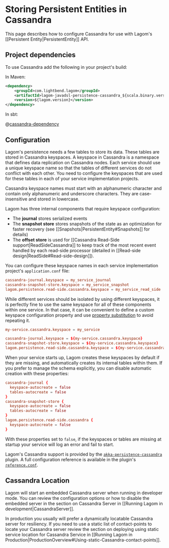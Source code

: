 # Storing Persistent Entities in Cassandra

This page describes how to configure Cassandra for use with Lagom's [[Persistent Entity|PersistentEntity]] API.

## Project dependencies

To use Cassandra add the following in your project's build:

In Maven:

```xml
<dependency>
    <groupId>com.lightbend.lagom</groupId>
    <artifactId>lagom-javadsl-persistence-cassandra_${scala.binary.version}</artifactId>
    <version>${lagom.version}</version>
</dependency>
```

In sbt:

@[cassandra-dependency](code/build-cluster.sbt)

## Configuration

Lagom's persistence needs a few tables to store its data. These tables are stored in Cassandra keyspaces. A keyspace in Cassandra is a namespace that defines data replication on Cassandra nodes. Each service should use a unique keyspace name so that the tables of different services do not conflict with each other. You need to configure the keyspaces that are used for these tables in each of your service implementation projects.

Cassandra keyspace names must start with an alphanumeric character and contain only alphanumeric and underscore characters. They are case-insensitive and stored in lowercase.

Lagom has three internal components that require keyspace configuration:

* The **journal** stores serialized events
* The **snapshot store** stores snapshots of the state as an optimization for faster recovery (see [[Snapshots|PersistentEntity#Snapshots]] for details)
* The **offset store** is used for [[Cassandra Read-Side support|ReadSideCassandra]] to keep track of the most recent event handled by each read-side processor (detailed in [[Read-side design|ReadSide#Read-side-design]]).

You can configure these keyspace names in each service implementation project's `application.conf` file:

```conf
cassandra-journal.keyspace = my_service_journal
cassandra-snapshot-store.keyspace = my_service_snapshot
lagom.persistence.read-side.cassandra.keyspace = my_service_read_side
```

While different services should be isolated by using different keyspaces, it is perfectly fine to use the same keyspace for all of these components within one service. In that case, it can be convenient to define a custom keyspace configuration property and use [property substitution](https://github.com/typesafehub/config#factor-out-common-values) to avoid repeating it.

```conf
my-service.cassandra.keyspace = my_service

cassandra-journal.keyspace = ${my-service.cassandra.keyspace}
cassandra-snapshot-store.keyspace = ${my-service.cassandra.keyspace}
lagom.persistence.read-side.cassandra.keyspace = ${my-service.cassandra.keyspace}
```

When your service starts up, Lagom creates these keyspaces by default if they are missing, and automatically creates its internal tables within them. If you prefer to manage the schema explicitly, you can disable automatic creation with these properties:

```conf
cassandra-journal {
  keyspace-autocreate = false
  tables-autocreate = false
}
cassandra-snapshot-store {
  keyspace-autocreate = false
  tables-autocreate = false
}
lagom.persistence.read-side.cassandra {
  keyspace-autocreate = false
}
```

With these properties set to `false`, if the keyspaces or tables are missing at startup your service will log an error and fail to start.

Lagom's Cassandra support is provided by the [`akka-persistence-cassandra`](https://doc.akka.io/docs/akka-persistence-cassandra/0.100/) plugin. A full configuration reference is available in the plugin's [`reference.conf`](https://github.com/akka/akka-persistence-cassandra/blob/v0.100/core/src/main/resources/reference.conf).

## Cassandra Location

Lagom will start an embedded Cassandra server when running in developer mode. You can review the configuration options or how to disable the embedded server in the section on Cassandra Server in [[Running Lagom in development|CassandraServer]].

In production you usually will prefer a dynamically locatable Cassandra server for resiliency. If you need to use a static list of contact-points to locate your Cassandra server review the section on deploying using static service location for Cassandra Service in [[Running Lagom in Production|ProductionOverview#Using-static-Cassandra-contact-points]].
